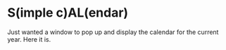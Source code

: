 # S(imple c)AL(endar)

Just wanted a window to pop up and display the calendar for the current year. Here it is.

